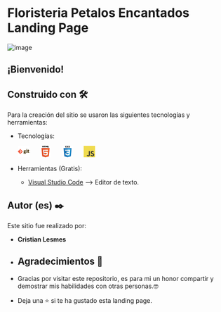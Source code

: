 # Floristeria Petalos Encantados Landing Page
![image](https://github.com/lezmez/Floristeria_Petalos_Encantados/assets/119712186/00d36131-e833-4f3c-b5fb-3099d4c47fc3)

## ¡Bienvenido!

## Construido con 🛠️

Para la creación del sitio se usaron las siguientes tecnologías y herramientas:

- Tecnologías:

    <img vertical-align="left" alt="Git" title="Git" width="26px" src="https://raw.githubusercontent.com/github/explore/80688e429a7d4ef2fca1e82350fe8e3517d3494d/topics/git/git.png" style="max-width:100%">
    <img vertical-align="left"  style="margin-left:20px" alt="HTML5" title="HTML5" width="26px" src="https://raw.githubusercontent.com/github/explore/80688e429a7d4ef2fca1e82350fe8e3517d3494d/topics/html/html.png" style="max-width:100%;">
    <img vertical-align="left" alt="CSS3" title="CSS3" width="26px" style="margin-left:20px" src="https://raw.githubusercontent.com/github/explore/80688e429a7d4ef2fca1e82350fe8e3517d3494d/topics/css/css.png" style="max-width:100%;">
    <img vertical-align="left" alt="JavaScript" title="JavaScript" width="26px" style="margin-left:20px" src="https://raw.githubusercontent.com/github/explore/80688e429a7d4ef2fca1e82350fe8e3517d3494d/topics/javascript/javascript.png" style="max-width:100%;">

- Herramientas (Gratis):
    - [Visual Studio Code](https://code.visualstudio.com/) --> Editor de texto.

## Autor (es) ✒️

Este sitio fue realizado por:

* **Cristian Lesmes**

* ## Agradecimientos 🎁

* Gracias por visitar este repositorio, es para mi un honor compartir y demostrar mis habilidades con otras personas.🤓
* Deja una ⭐ si te ha gustado esta landing page.
